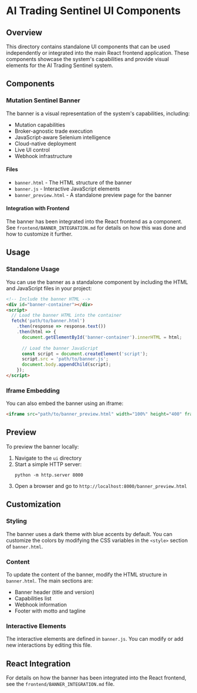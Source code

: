 # AI Trading Sentinel UI Components

## Overview

This directory contains standalone UI components that can be used independently or integrated into the main React frontend application. These components showcase the system's capabilities and provide visual elements for the AI Trading Sentinel system.

## Components

### Mutation Sentinel Banner

The banner is a visual representation of the system's capabilities, including:

- Mutation capabilities
- Broker-agnostic trade execution
- JavaScript-aware Selenium intelligence
- Cloud-native deployment
- Live UI control
- Webhook infrastructure

#### Files

- `banner.html` - The HTML structure of the banner
- `banner.js` - Interactive JavaScript elements
- `banner_preview.html` - A standalone preview page for the banner

#### Integration with Frontend

The banner has been integrated into the React frontend as a component. See `frontend/BANNER_INTEGRATION.md` for details on how this was done and how to customize it further.

## Usage

### Standalone Usage

You can use the banner as a standalone component by including the HTML and JavaScript files in your project:

```html
<!-- Include the banner HTML -->
<div id="banner-container"></div>
<script>
  // Load the banner HTML into the container
  fetch('path/to/banner.html')
    .then(response => response.text())
    .then(html => {
      document.getElementById('banner-container').innerHTML = html;
      
      // Load the banner JavaScript
      const script = document.createElement('script');
      script.src = 'path/to/banner.js';
      document.body.appendChild(script);
    });
</script>
```

### Iframe Embedding

You can also embed the banner using an iframe:

```html
<iframe src="path/to/banner_preview.html" width="100%" height="400" frameborder="0"></iframe>
```

## Preview

To preview the banner locally:

1. Navigate to the `ui` directory
2. Start a simple HTTP server:
   ```
   python -m http.server 8000
   ```
3. Open a browser and go to `http://localhost:8000/banner_preview.html`

## Customization

### Styling

The banner uses a dark theme with blue accents by default. You can customize the colors by modifying the CSS variables in the `<style>` section of `banner.html`.

### Content

To update the content of the banner, modify the HTML structure in `banner.html`. The main sections are:

- Banner header (title and version)
- Capabilities list
- Webhook information
- Footer with motto and tagline

### Interactive Elements

The interactive elements are defined in `banner.js`. You can modify or add new interactions by editing this file.

## React Integration

For details on how the banner has been integrated into the React frontend, see the `frontend/BANNER_INTEGRATION.md` file.